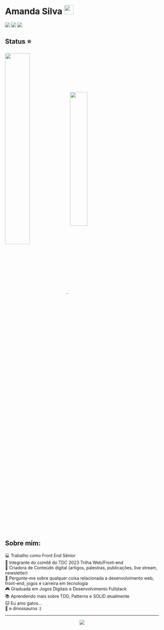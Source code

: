 # Amanda Silva <img src="https://user-images.githubusercontent.com/29931326/125177555-2e78db00-e1b3-11eb-9e49-409c4f649cf5.gif" width="30px">

<div> 
    <a href="https://www.linkedin.com/in/amandasilvaraujo/" target="_blank"><img src="https://img.shields.io/badge/-LinkedIn-%230077B5?style=for-the-badge&logo=linkedin&logoColor=white" target="_blank"></a> 
  <a href="https://instagram.com/amandakmj" target="_blank"><img src="https://img.shields.io/badge/-Instagram-%23E4405F?style=for-the-badge&logo=instagram&logoColor=white" target="_blank"></a>
 <a href="https://discord.gg/amandakmj" target="_blank"><img src="https://img.shields.io/badge/Discord-7289DA?style=for-the-badge&logo=discord&logoColor=white" target="_blank"></a> 
  
</div>

## Status ⭐

<a href="https://github.com/anuraghazra/github-readme-stats">
  <img align="center" width='40%' src="https://github-readme-stats.vercel.app/api?username=Amandakmj&show_icons=true&theme=monokai" />
</a> &nbsp; 

<a href="https://github.com/anuraghazra/github-readme-stats">
  <img align="center" width='33.5%'  src="https://github-readme-stats.vercel.app/api/top-langs/?username=Amandakmj&layout=compact&theme=monokai"/>  
</a>

## Sobre mim:

💻 Trabalho como Front End Sênior<br>
🧊 Integrante do comitê do TDC 2023 Trilha Web/Front-end<br>
🎤 Criadora de Conteúdo digital (artigos, palestras, publicações, live stream, newsletter)<br>
💬 Pergunte-me sobre qualquer coisa relacionada a desenvolvimento web, front-end, jogos e carreira em tecnologia<br>
🎮 Graduada em Jogos Digitais e Desenvolvimento Fullstack<br>
📚 Aprendendo mais sobre TDD, Patterns e SOLID atualmente<br>
🐱 Eu amo gatos...<br>
🦖 e dinossauros :)

---
<p align="center">
<img src="https://github.com/amandakmj/amandakmj/blob/output/github-contribution-grid-snake.svg">
</p>

